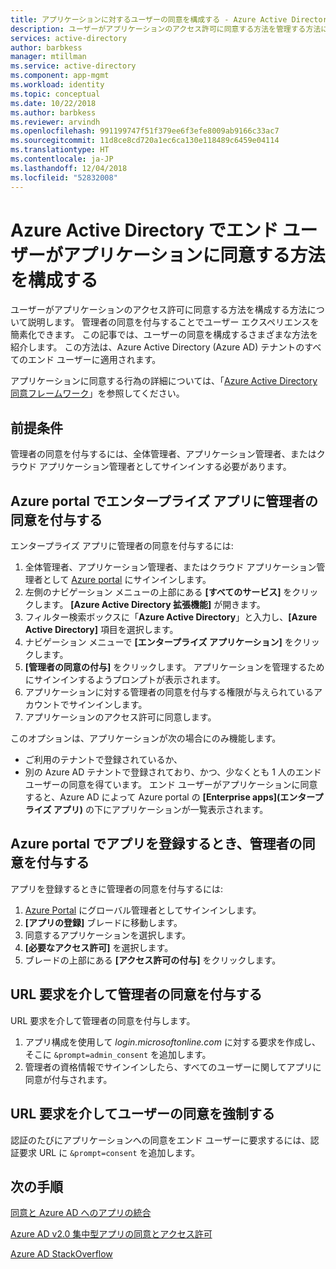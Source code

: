 ```yaml
---
title: アプリケーションに対するユーザーの同意を構成する - Azure Active Directory | Microsoft Docs
description: ユーザーがアプリケーションのアクセス許可に同意する方法を管理する方法について説明します。 管理者の同意を付与することでユーザー エクスペリエンスを簡素化できます。 これらの方法は、Azure Active Directory (Azure AD) テナントのすべてのエンド ユーザーに適用されます。
services: active-directory
author: barbkess
manager: mtillman
ms.service: active-directory
ms.component: app-mgmt
ms.workload: identity
ms.topic: conceptual
ms.date: 10/22/2018
ms.author: barbkess
ms.reviewer: arvindh
ms.openlocfilehash: 991199747f51f379ee6f3efe8009ab9166c33ac7
ms.sourcegitcommit: 11d8ce8cd720a1ec6ca130e118489c6459e04114
ms.translationtype: HT
ms.contentlocale: ja-JP
ms.lasthandoff: 12/04/2018
ms.locfileid: "52832008"
---
```

# <a name="configure-the-way-end-users-consent-to-an-application-in-azure-active-directory"></a>Azure Active Directory でエンド ユーザーがアプリケーションに同意する方法を構成する
ユーザーがアプリケーションのアクセス許可に同意する方法を構成する方法について説明します。 管理者の同意を付与することでユーザー エクスペリエンスを簡素化できます。 この記事では、ユーザーの同意を構成するさまざまな方法を紹介します。 この方法は、Azure Active Directory (Azure AD) テナントのすべてのエンド ユーザーに適用されます。 

アプリケーションに同意する行為の詳細については、「[Azure Active Directory 同意フレームワーク](../develop/consent-framework.md)」を参照してください。

## <a name="prerequisites"></a>前提条件

管理者の同意を付与するには、全体管理者、アプリケーション管理者、またはクラウド アプリケーション管理者としてサインインする必要があります。

## <a name="grant-admin-consent-to-enterprise-apps-in-the-azure-portal"></a>Azure portal でエンタープライズ アプリに管理者の同意を付与する

エンタープライズ アプリに管理者の同意を付与するには:

1. 全体管理者、アプリケーション管理者、またはクラウド アプリケーション管理者として [Azure portal](https://portal.azure.com) にサインインします。
2. 左側のナビゲーション メニューの上部にある **[すべてのサービス]** をクリックします。 **[Azure Active Directory 拡張機能]** が開きます。
3. フィルター検索ボックスに「**Azure Active Directory**」と入力し、**[Azure Active Directory]** 項目を選択します。
4. ナビゲーション メニューで **[エンタープライズ アプリケーション]** をクリックします。
5. **[管理者の同意の付与]** をクリックします。 アプリケーションを管理するためにサインインするようプロンプトが表示されます。
6. アプリケーションに対する管理者の同意を付与する権限が与えられているアカウントでサインインします。 
7. アプリケーションのアクセス許可に同意します。

このオプションは、アプリケーションが次の場合にのみ機能します。 

- ご利用のテナントで登録されているか、
- 別の Azure AD テナントで登録されており、かつ、少なくとも 1 人のエンド ユーザーの同意を得ています。 エンド ユーザーがアプリケーションに同意すると、Azure AD によって Azure portal の **[Enterprise apps]\(エンタープライズ アプリ\)** の下にアプリケーションが一覧表示されます。

## <a name="grant-admin-consent-when-registering-an-app-in-the-azure-portal"></a>Azure portal でアプリを登録するとき、管理者の同意を付与する

アプリを登録するときに管理者の同意を付与するには: 

1. [Azure Portal](https://portal.azure.com) にグローバル管理者としてサインインします。
2. **[アプリの登録]** ブレードに移動します。
3. 同意するアプリケーションを選択します。
4. **[必要なアクセス許可]** を選択します。
5. ブレードの上部にある **[アクセス許可の付与]** をクリックします。


## <a name="grant-admin-consent-through-a-url-request"></a>URL 要求を介して管理者の同意を付与する

URL 要求を介して管理者の同意を付与します。

1. アプリ構成を使用して *login.microsoftonline.com* に対する要求を作成し、そこに `&prompt=admin_consent` を追加します。 
2. 管理者の資格情報でサインインしたら、すべてのユーザーに関してアプリに同意が付与されます。


## <a name="force-user-consent-through-a-url-request"></a>URL 要求を介してユーザーの同意を強制する

認証のたびにアプリケーションへの同意をエンド ユーザーに要求するには、認証要求 URL に `&prompt=consent` を追加します。

## <a name="next-steps"></a>次の手順

[同意と Azure AD へのアプリの統合](../develop/quickstart-v1-integrate-apps-with-azure-ad.md)

[Azure AD v2.0 集中型アプリの同意とアクセス許可](../develop/active-directory-v2-scopes.md)

[Azure AD StackOverflow](https://stackoverflow.com/questions/tagged/azure-active-directory)
